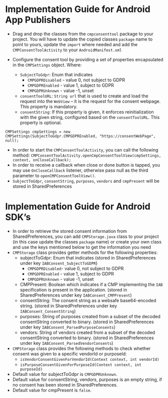 # Implementation Guide for Android App Publishers

* Drag and drop the classes from the `cmpconsenttool` package to your project. You will have to update the copied classes `package` name to point to yours, update the `import` where needed and add the `CMPConsentToolActivity` to your `AndroidManifest.xml`
* Configure the consent tool by providing a set of properties encapsulated in the `CMPSettings` object. Where:

	* `SubjectToGdpr`: Enum that indicates
		* `CMPGDPRDisabled` - value 0, not subject to GDPR
		* `CMPGDPREnabled` - value 1, subject to GDPR
		* `CMPGDPRUnknown` - value -1, unset
	* `consentToolURL`: `String url` that is used to create and load the request into the `WebView` – it is the request for the consent webpage. This property is mandatory.
	* `consentString`: If this property is given, it enforces reinitialization with the given string, configured based on the `consentToolURL`. This property is optional.

```
CMPSettings cmpSettings = new CMPSettings(SubjectToGdpr.CMPGDPREnabled, "https://consentWebPage", null);
```

* In order to start the `CMPConsentToolActivity`, you can call the following method:	`CMPConsentToolActivity.openCmpConsentToolView(cmpSettings, context, onCloseCallback);`
* In order to receive a callback when close or done button is tapped, you may use `OnCloseCallback` listener, otherwise pass null as the third parameter to `openCMPConsentToolView()`.
* `SubjectToGdpr`, `consentString`, `purposes`, `vendors` and `cmpPresent` will be stored in SharedPreferences


# Implementation Guide for Android SDK’s

* In order to retrieve the stored consent information from SharedPreferences, you can add `CMPStorage.java` class to your project (in this case update the classes `package` name)
 or create your own class and use the keys mentioned below to get the information you need
* `CMPStorage` class provides getter methods for the following properties:
    * subjectToGdpr: Enum that indicates (stored in SharedPreferences under key `IABConsent_SubjectToGDPR`)
        * `CMPGDPRDisabled`- value 0, not subject to GDPR
        * `CMPGDPREnabled` - value 1, subject to GDPR
        * `CMPGDPRUnknown` - value -1, unset
    * CMPPresent: Boolean which indicates if a CMP implementing the `IAB` specification is present in the application. (stored in SharedPreferences under key `IABConsent_CMPPresent`)
    * consentString: The consent string as a websafe base64-encoded string. (stored in SharedPreferences under key `IABConsent_ConsentString`)
    * purposes: String of purposes created from a subset of the decoded consentString converted to binary. (stored in SharedPreferences under key `IABConsent_ParsedPurposeConsents`)
    * vendors: String of vendors created from a subset of the decoded consentString converted to binary. (stored in SharedPreferences under key `IABConsent_ParsedVendorConsents`)
* `CMPStorage` class provides the following methods to check whether consent was given to a specific vendorId or purposeId:
    * `isVendorConsentGivenForVendorId(Context context, int vendorId)`
    * `isPurposeConsentGivenForPurposeId(Context context, int purposeId)`
* Default value for subjectToGdpr is `CMPGDPRUnknown`.
* Default value for consentString, vendors, purposes is an empty string, if no consent has been stored in SharedPreferences.
* Default value for cmpPresent is `false`.
